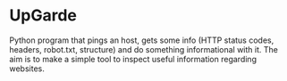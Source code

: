 UpGarde
=======

Python program that pings an host, gets some info (HTTP status codes, headers, robot.txt, structure) and do something informational with it.
The aim is to make a simple tool to inspect useful information regarding websites.
